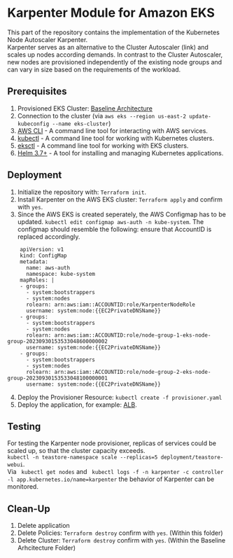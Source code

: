 # Karpenter Module for Amazon EKS
This part of the repository contains the implementation of the Kubernetes Node Autoscaler Karpenter.  
Karpenter serves as an alternative to the Cluster Autoscaler (link) and scales up nodes according demands. In contrast to the Cluster Autoscaler, new nodes are provisioned independently of the existing node groups and can vary in size based on the requirements of the workload. 

## Prerequisites

1. Provisioned EKS Cluster: [Baseline Architecture](https://github.com/frankakn/reliability-deployment/tree/main/Deployment/BaselineArchitecture)
2. Connection to the cluster (via ``aws eks --region us-east-2 update-kubeconfig --name eks-cluster``)
3. [AWS CLI](https://docs.aws.amazon.com/cli/latest/userguide/getting-started-install.html) - A command line tool for interacting with AWS services.
4. [kubectl](https://kubernetes.io/de/docs/tasks/tools/install-kubectl/) - A command line tool for working with Kubernetes clusters.
5. [eksctl](https://eksctl.io/) - A command line tool for working with EKS clusters.
6. [Helm 3.7+](https://helm.sh/) - A tool for installing and managing Kubernetes applications.


## Deployment

1. Initialize the repository with:  ``Terraform init``.
2. Install Karpenter on the AWS EKS cluster: ``Terraform apply`` and confirm with ``yes``.
3. Since the AWS EKS is created seperately, the AWS Configmap has to be updated. ``kubectl edit configmap aws-auth -n kube-system``. 
    The configmap should resemble the following: ensure that AccountID is replaced accordingly.
```
    apiVersion: v1
    kind: ConfigMap
    metadata:
      name: aws-auth
      namespace: kube-system
    mapRoles: |
    - groups:
      - system:bootstrappers
      - system:nodes
      rolearn: arn:aws:iam::ACCOUNTID:role/KarpenterNodeRole
      username: system:node:{{EC2PrivateDNSName}}
    - groups:
      - system:bootstrappers
      - system:nodes
      rolearn: arn:aws:iam::ACCOUNTID:role/node-group-1-eks-node-group-20230930153533048600000002
      username: system:node:{{EC2PrivateDNSName}}
    - groups:
      - system:bootstrappers
      - system:nodes
      rolearn: arn:aws:iam::ACCOUNTID:role/node-group-2-eks-node-group-20230930153533048100000001
      username: system:node:{{EC2PrivateDNSName}}

```

4. Deploy the Provisioner Resource: ``kubectl create -f provisioner.yaml``
5. Deploy the application, for example: [ALB](https://github.com/frankakn/reliability-deployment/blob/main/Deployment/BaselineArchitecture/TeaStore/teastore-alb.yaml).

## Testing

For testing the Karpenter node provisioner, replicas of services could be scaled up, so that the cluster capacity exceeds.  
``kubectl -n teastore-namespace scale --replicas=5 deployment/teastore-webui``.   
Via `` kubectl get nodes`` and `` kubectl logs -f -n karpenter -c controller -l app.kubernetes.io/name=karpenter`` the behavior of Karpenter can be monitored. 

## Clean-Up

1. Delete application 
2. Delete Policies: ``Terraform destroy`` confirm with ``yes``. (Within this folder)
3. Delete Cluster: ``Terraform destroy`` confirm with ``yes``. (Within the Baseline Arhcitecture Folder)